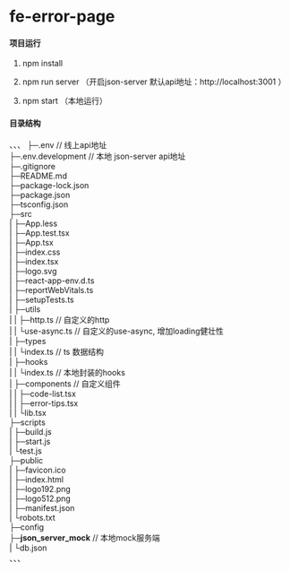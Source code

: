 # fe-error-page

#### 项目运行

1. npm install

2. npm run server （开启json-server 默认api地址：http://localhost:3001 ）

3. npm start （本地运行）

#### 目录结构
、、、
├─.env                          // 线上api地址  
├─.env.development              // 本地 json-server api地址  
├─.gitignore  
├─README.md  
├─package-lock.json  
├─package.json  
├─tsconfig.json  
├─src  
|  ├─App.less  
|  ├─App.test.tsx  
|  ├─App.tsx  
|  ├─index.css  
|  ├─index.tsx  
|  ├─logo.svg  
|  ├─react-app-env.d.ts  
|  ├─reportWebVitals.ts  
|  ├─setupTests.ts  
|  ├─utils  
|  |   ├─http.ts              // 自定义的http  
|  |   └use-async.ts          // 自定义的use-async, 增加loading健壮性  
|  ├─types  
|  |   └index.ts              // ts 数据结构  
|  ├─hooks  
|  |   └index.ts              // 本地封装的hooks  
|  ├─components               // 自定义组件  
|  |     ├─code-list.tsx  
|  |     ├─error-tips.tsx  
|  |     └lib.tsx  
├─scripts  
|    ├─build.js  
|    ├─start.js  
|    └test.js  
├─public  
|   ├─favicon.ico  
|   ├─index.html  
|   ├─logo192.png  
|   ├─logo512.png  
|   ├─manifest.json  
|   └robots.txt  
├─config  
├─__json_server_mock__         // 本地mock服务端  
|          └db.json  
、、、
